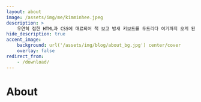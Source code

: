 ```yaml
---
layout: about
image: /assets/img/me/kimminhee.jpeg
description: >
    우연히 접한 HTML과 CSS에 매료되어 책 보고 밤새 키보드를 두드리다 여기까지 오게 된 사람
hide_description: true
accent_image:
    background: url('/assets/img/blog/about_bg.jpg') center/cover
    overlay: false
redirect_from:
    - /download/
---
```


# About

<!--author-->
